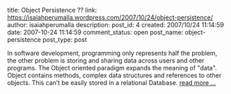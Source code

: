 title: Object Persistence ??
link: https://isaiahperumalla.wordpress.com/2007/10/24/object-persistence/
author: isaiahperumalla
description: 
post_id: 4
created: 2007/10/24 11:14:59
date: 2007-10-24 11:14:59
comment_status: open
post_name: object-persistence
post_type: post


In software development, programming only represents half the problem, the other problem is storing and sharing data across users and other programs. The Object oriented paradigm expands the meaning of "data". Object contains methods, complex data structures and references to other objects. This can’t be easily stored in a relational Database. [read more ...](https://isaiahperumalla.wordpress.com/2007/10/24/object-persistence/)